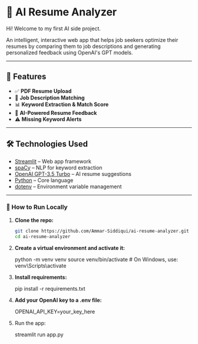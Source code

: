 
# 📄 AI Resume Analyzer


Hi! Welcome to my first AI side project. 



An intelligent, interactive web app that helps job seekers optimize their resumes by comparing them to job descriptions and generating personalized feedback using OpenAI's GPT models.

---

## 🚀 Features

- ✅ **PDF Resume Upload**
- 🧠 **Job Description Matching**
- 📊 **Keyword Extraction & Match Score**
- 🤖 **AI-Powered Resume Feedback**
- ⚠️ **Missing Keyword Alerts**

---

## 🛠️ Technologies Used

- [Streamlit](https://streamlit.io/) – Web app framework
- [spaCy](https://spacy.io/) – NLP for keyword extraction
- [OpenAI GPT-3.5 Turbo](https://platform.openai.com/) – AI resume suggestions
- [Python](https://www.python.org/) – Core language
- [dotenv](https://pypi.org/project/python-dotenv/) – Environment variable management

---



### 🧪 How to Run Locally

1. **Clone the repo:**
   ```bash
   git clone https://github.com/Ammar-Siddiqui/ai-resume-analyzer.git
   cd ai-resume-analyzer
   
2. **Create a virtual environment and activate it:**

   python -m venv venv
   source venv/bin/activate  # On Windows, use: venv\Scripts\activate

3. **Install requirements:**

   pip install -r requirements.txt

4. **Add your OpenAI key to a .env file:**

   OPENAI_API_KEY=your_key_here

5. Run the app:

   streamlit run app.py

